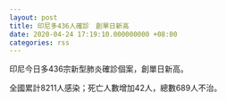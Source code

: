 ```yaml
---
layout: post
title: 印尼多436人確診　創單日新高
date: 2020-04-24 17:19:10.000000000 +08:00
categories: rss
---
```


印尼今日多436宗新型肺炎確診個案，創單日新高。

全國累計8211人感染；死亡人數增加42人，總數689人不治。
